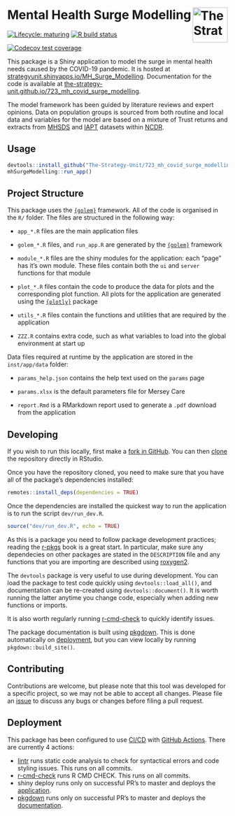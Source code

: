 
<!-- README.md is generated from README.Rmd. Please edit that file -->

# Mental Health Surge Modelling [<img src="https://www.strategyunitwm.nhs.uk/themes/custom/ie_bootstrap/logo.svg" title="The Strategy Unit" alt="The Strategy Unit Logo" align="right" height="80"/>](https://www.strategyunitwm.nhs.uk/)

<!-- badges: start -->

[![Lifecycle:
maturing](https://img.shields.io/badge/lifecycle-maturing-blue.svg)](https://www.tidyverse.org/lifecycle/#maturing)
[![R build
status](https://github.com/The-Strategy-Unit/723_mh_covid_surge_modelling/workflows/R-CMD-check/badge.svg)](https://github.com/The-Strategy-Unit/723_mh_covid_surge_modelling/actions)

[![Codecov test
coverage](https://codecov.io/gh/The-Strategy-Unit/723_mh_covid_surge_modelling/branch/master/graph/badge.svg)](https://codecov.io/gh/The-Strategy-Unit/723_mh_covid_surge_modelling?branch=master)
<!-- badges: end -->

This package is a Shiny application to model the surge in mental health
needs caused by the COVID-19 pandemic. It is hosted at
[strategyunit.shinyapps.io/MH\_Surge\_Modelling](https://strategyunit.shinyapps.io/MH_Surge_Modelling/).
Documentation for the code is available at
[the-strategy-unit.github.io/723\_mh\_covid\_surge\_modelling](https://the-strategy-unit.github.io/723_mh_covid_surge_modelling/index.html).

The model framework has been guided by literature reviews and expert
opinions. Data on population groups is sourced from both routine and
local data and variables for the model are based on a mixture of Trust
returns and extracts from
[MHSDS](https://data.england.nhs.uk/ncdr/database/NHSE_MH_V3_YTD/ "Mental health data (MHSDS v3)")
and
[IAPT](https://data.england.nhs.uk/ncdr/database/NHSE_IAPT/ "Improving access to psychological therapies (IAPT)")
datasets within
[NCDR](https://data.england.nhs.uk/ncdr/about/ "National Commissioning Data Repository (NCDR)").

## Usage

``` r
devtools::install_github("The-Strategy-Unit/723_mh_covid_surge_modelling")
mhSurgeModelling::run_app()
```

## Project Structure

This package uses the [`{golem}`](https://github.com/ThinkR-open/golem)
framework. All of the code is organised in the `R/` folder. The files
are structured in the following way:

  - `app_*.R` files are the main application files

  - `golem_*.R` files, and `run_app.R` are generated by the
    [`{golem}`](https://github.com/ThinkR-open/golem) framework

  - `module_*.R` files are the shiny modules for the application: each
    “page” has it’s own module. These files contain both the `ui` and
    `server` functions for that module

  - `plot_*.R` files contain the code to produce the data for plots and
    the corresponding plot function. All plots for the application are
    generated using the [`{plotly}`](https://plotly.com/r/) package

  - `utils_*.R` files contain the functions and utilities that are
    required by the application

  - `ZZZ.R` contains extra code, such as what variables to load into the
    global environment at start up

Data files required at runtime by the application are stored in the
`inst/app/data` folder:

  - `params_help.json` contains the help text used on the `params` page

  - `params.xlsx` is the default parameters file for Mersey Care

  - `report.Rmd` is a RMarkdown report used to generate a `.pdf`
    download from the application

## Developing

If you wish to run this locally, first make a [fork in
GitHub](https://docs.github.com/en/free-pro-team@latest/github/getting-started-with-github/fork-a-repo).
You can then
[clone](https://happygitwithr.com/rstudio-git-github.html#clone-the-new-github-repository-to-your-computer-via-rstudio)
the repository directly in RStudio.

Once you have the repository cloned, you need to make sure that you have
all of the package’s dependencies installed:

``` r
remotes::install_deps(dependencies = TRUE)
```

Once the dependencies are installed the quickest way to run the
application is to run the script `dev/run_dev.R`.

``` r
source("dev/run_dev.R", echo = TRUE)
```

As this is a package you need to follow package development practices;
reading the [r-pkgs](https://r-pkgs.org/index.html) book is a great
start. In particular, make sure any dependecies on other packages are
stated in the `DESCRIPTION` file and any functions that you are
importing are described using [roxygen2](https://roxygen2.r-lib.org/).

The `devtools` package is very useful to use during development. You can
load the package to test code quickly using `devtools::load_all()`, and
documentation can be re-created using `devtools::document()`. It is
worth running the latter anytime you change code, especially when adding
new functions or imports.

It is also worth regularly running
[r-cmd-check](https://r-pkgs.org/r-cmd-check.html) to quickly identify
issues.

The package documentation is built using
[pkgdown](https://pkgdown.r-lib.org/). This is done automatically on
[deployment](#deployment), but you can view locally by running
`pkgdown::build_site()`.

## Contributing

Contributions are welcome, but please note that this tool was developed
for a specific project, so we may not be able to accept all changes.
Please file an
[issue](https://github.com/The-Strategy-Unit/723_mh_covid_surge_modelling/issues/new)
to discuss any bugs or changes before filing a pull request.

## Deployment

This package has been configured to use
[CI/CD](https://en.wikipedia.org/wiki/CI/CD) with [GitHub
Actions](https://github.com/features/actions). There are currently 4
actions:

  - [lintr](https://github.com/jimhester/lintr) runs static code
    analysis to check for syntactical errors and code styling issues.
    This runs on all commits.
  - [r-cmd-check](https://r-pkgs.org/r-cmd-check.html) runs R CMD CHECK.
    This runs on all commits.
  - shiny deploy runs only on successful PR’s to master and deploys the
    [application](https://strategyunit.shinyapps.io/MH_Surge_Modelling/).
  - [pkgdown](https://pkgdown.r-lib.org/) runs only on successful PR’s
    to master and deploys the
    [documentation](https://the-strategy-unit.github.io/723_mh_covid_surge_modelling/index.html).
